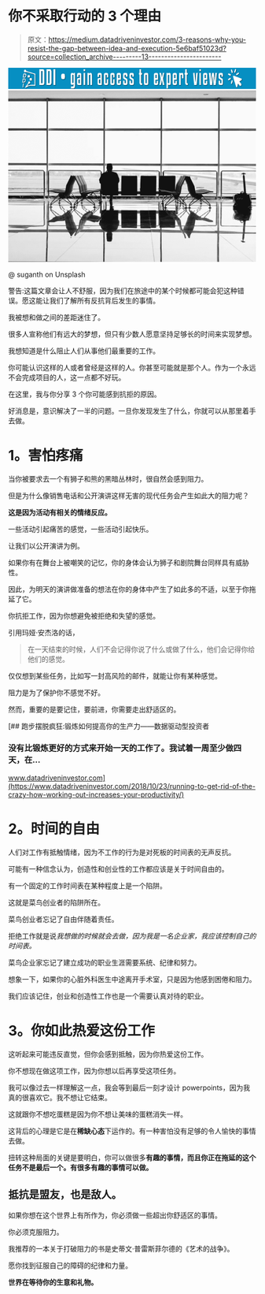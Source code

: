 # 你不采取行动的 3 个理由

> 原文：<https://medium.datadriveninvestor.com/3-reasons-why-you-resist-the-gap-between-idea-and-execution-5e6baf51023d?source=collection_archive---------13----------------------->

[![](img/b112ecbdb4c80ccb1a3cd4e8ec00e9d3.png)](http://www.track.datadriveninvestor.com/1B9E)![](img/d217fb07c6e1fe61c4d08402575e393d.png)

@ suganth on Unsplash

警告:这篇文章会让人不舒服，因为我们在旅途中的某个时候都可能会犯这种错误。愿这能让我们了解所有反抗背后发生的事情。

我被想和做之间的差距迷住了。

很多人宣称他们有远大的梦想，但只有少数人愿意坚持足够长的时间来实现梦想。

我想知道是什么阻止人们从事他们最重要的工作。

你可能认识这样的人或者曾经是这样的人。你甚至可能就是那个人。作为一个永远不会完成项目的人，这一点都不好玩。

在这里，我与你分享 3 个你可能感到抗拒的原因。

好消息是，意识解决了一半的问题。一旦你发现发生了什么，你就可以从那里着手去做。

# **1。害怕疼痛**

当你被要求去一个有狮子和熊的黑暗丛林时，很自然会感到阻力。

但是为什么像销售电话和公开演讲这样无害的现代任务会产生如此大的阻力呢？

**这是因为活动有相关的情绪反应。**

一些活动引起痛苦的感觉，一些活动引起快乐。

让我们以公开演讲为例。

如果你有在舞台上被嘲笑的记忆，你的身体会认为狮子和剧院舞台同样具有威胁性。

因此，为明天的演讲做准备的想法在你的身体中产生了如此多的不适，以至于你拖延了它。

你抗拒工作，因为你想避免被拒绝和失望的感觉。

引用玛娅·安杰洛的话，

> 在一天结束的时候，人们不会记得你说了什么或做了什么，他们会记得你给他们的感觉。

仅仅想到某些任务，比如写一封高风险的邮件，就能让你有某种感觉。

阻力是为了保护你不感觉不好。

然而，重要的是要记住，要前进，你需要走出舒适区的。

[](https://www.datadriveninvestor.com/2018/10/23/running-to-get-rid-of-the-crazy-how-working-out-increases-your-productivity/) [## 跑步摆脱疯狂:锻炼如何提高你的生产力——数据驱动型投资者

### 没有比锻炼更好的方式来开始一天的工作了。我试着一周至少做四天，在…

www.datadriveninvestor.com](https://www.datadriveninvestor.com/2018/10/23/running-to-get-rid-of-the-crazy-how-working-out-increases-your-productivity/) 

# **2。时间的自由**

人们对工作有抵触情绪，因为不工作的行为是对死板的时间表的无声反抗。

可能有一种信念认为，创造性和创业性的工作都应该是关于时间自由的。

有一个固定的工作时间表在某种程度上是一个陷阱。

这就是菜鸟创业者的陷阱所在。

菜鸟创业者忘记了自由伴随着责任。

拒绝工作就是说*我想做的时候就会去做，因为我是一名企业家，我应该控制自己的时间表。*

菜鸟企业家忘记了建立成功的职业生涯需要系统、纪律和努力。

想象一下，如果你的心脏外科医生中途离开手术室，只是因为他感到困倦和阻力。

我们应该记住，创业和创造性工作也是一个需要认真对待的职业。

# **3。你如此热爱这份工作**

这听起来可能违反直觉，但你会感到抵触，因为你热爱这份工作。

你不想现在做这项工作，因为你想以后再享受这项任务。

我可以像过去一样理解这一点，我会等到最后一刻才设计 powerpoints，因为我真的很喜欢它。我不想让它结束。

这就跟你不想吃蛋糕是因为你不想让美味的蛋糕消失一样。

这背后的心理是它是在**稀缺心态**下运作的。有一种害怕没有足够的令人愉快的事情去做。

扭转这种局面的关键是要明白，你可以做很多**有趣的事情，而且你正在拖延的这个任务不是最后一个。有很多有趣的事情可以做。**

## 抵抗是盟友，也是敌人。

如果你想在这个世界上有所作为，你必须做一些超出你舒适区的事情。

你必须克服阻力。

我推荐的一本关于打破阻力的书是史蒂文·普雷斯菲尔德的《艺术的战争》。

愿你找到征服自己的障碍的纪律和力量。

**世界在等待你的生意和礼物。**